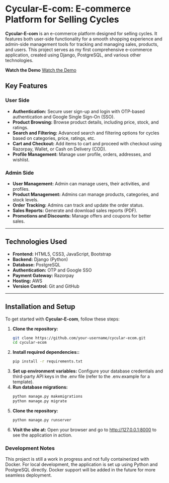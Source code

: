 # Cycular-E-com: E-commerce Platform for Selling Cycles

**Cycular-E-com** is an e-commerce platform designed for selling cycles. It features both user-side functionality for a smooth shopping experience and admin-side management tools for tracking and managing sales, products, and users. This project serves as my first comprehensive e-commerce application, created using Django, PostgreSQL, and various other technologies.

**Watch the Demo**
[Watch the Demo](https://www.linkedin.com/posts/vishnu-cheruvakkara-231b8b235_webdevelopment-ecommerce-python-activity-7264316221553020928-oIZA?utm_source=share&utm_medium=member_desktop)


## Key Features

### User Side

- **Authentication:** Secure user sign-up and login with OTP-based authentication and Google Single Sign-On (SSO).
- **Product Browsing:** Browse product details, including price, stock, and ratings.
- **Search and Filtering:** Advanced search and filtering options for cycles based on categories, price, ratings, etc.
- **Cart and Checkout:** Add items to cart and proceed with checkout using Razorpay, Wallet, or Cash on Delivery (COD).
- **Profile Management:** Manage user profile, orders, addresses, and wishlist.

### Admin Side

- **User Management:** Admin can manage users, their activities, and profiles.
- **Product Management:** Admins can manage products, categories, and stock levels.
- **Order Tracking:** Admins can track and update the order status.
- **Sales Reports:** Generate and download sales reports (PDF).
- **Promotions and Discounts:** Manage offers and coupons for better sales.

---

## Technologies Used

- **Frontend:** HTML5, CSS3, JavaScript, Bootstrap
- **Backend:** Django (Python)
- **Database:** PostgreSQL
- **Authentication:** OTP and Google SSO
- **Payment Gateway:** Razorpay
- **Hosting:** AWS
- **Version Control:** Git and GitHub

---

## Installation and Setup

To get started with **Cycular-E-com**, follow these steps:

1. **Clone the repository:**
   ```bash
   git clone https://github.com/your-username/cycular-ecom.git
   cd cycular-ecom
2. **Install required dependencies::**
   ```bash
   pip install -r requirements.txt
3. **Set up environment variables:**
   Configure your database credentials and third-party API keys in the .env file (refer to the .env.example for a template).
4. **Run database migrations:**
   ```bash
   python manage.py makemigrations
   python manage.py migrate
5. **Clone the repository:**
   ```bash
   python manage.py runserver
6. **Visit the site at:**
    Open your browser and go to http://127.0.0.1:8000 to see the application in action.
   
### Development Notes
This project is still a work in progress and not fully containerized with Docker.
For local development, the application is set up using Python and PostgreSQL directly. Docker support will be added in the future for more seamless deployment.
